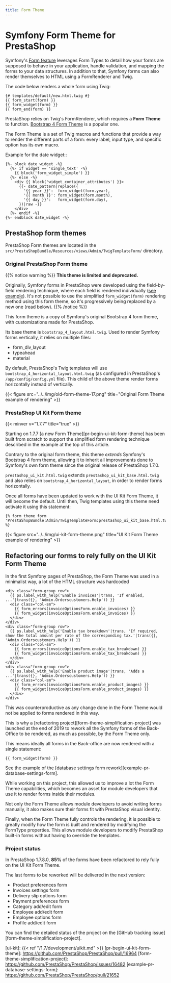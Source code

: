 ```yaml
---
title: Form Theme
---
```


# Symfony Form Theme for PrestaShop

Symfony's [Form feature][sf-form-component] leverages Form Types to detail how your forms are supposed to behave in your application, handle validation, and mapping the forms to your data structures. In addition to that, Symfony forms can also render themselves to HTML using a FormRenderer and Twig.

The code below renders a whole form using Twig:

```twig
{# templates/default/new.html.twig #}
{{ form_start(form) }}
{{ form_widget(form) }}
{{ form_end(form) }}
```

PrestaShop relies on Twig's FormRenderer, which requires a **Form Theme** to function. [Bootstrap 4 Form Theme][sf-bootstrap4-form-theme] is a popular one.

The Form Theme is a set of Twig macros and functions that provide a way to render the different parts of a form: every label, input type, and specific option has its own macro.

Example for the date widget::

```twig
{%- block date_widget -%}
  {%- if widget == 'single_text' -%}
    {{ block('form_widget_simple') }}
  {%- else -%}
    <div {{ block('widget_container_attributes') }}>
      {{- date_pattern|replace({
        '{{ year }}':  form_widget(form.year),
        '{{ month }}': form_widget(form.month),
        '{{ day }}':   form_widget(form.day),
      })|raw -}}
    </div>
  {%- endif -%}
{%- endblock date_widget -%}
```

## PrestaShop form themes

PrestaShop Form themes are located in the `src/PrestaShopBundle/Resources/views/Admin/TwigTemplateForm/` directory.

### Original PrestaShop Form theme

{{% notice warning %}}
**This theme is limited and deprecated.**

Originally, Symfony forms in PrestaShop were developed using the field-by-field rendering technique, where each field is rendered individually ([see example](https://github.com/PrestaShop/PrestaShop/blob/1.7.7.0/src/PrestaShopBundle/Resources/views/Admin/Configure/AdvancedParameters/Employee/Blocks/employee_options.html.twig)). It's not possible to use the simplified `form_widget(form)` rendering method using this form theme, so it's progressively being replaced by a new one (read below).
{{% /notice %}}

This form theme is a copy of Symfony's original Bootstrap 4 form theme, with customizations made for PrestaShop.

Its base theme is `bootstrap_4_layout.html.twig`. Used to render Symfony forms vertically, it relies on multiple files:

- form_div_layout
- typeahead
- material

By default, PrestaShop's Twig templates will use `bootstrap_4_horizontal_layout.html.twig` (as configured in PrestaShop's `/app/config/config.yml` file). This child of the above theme render forms horizontally instead of vertically.

{{< figure src="../../img/old-form-theme-17.png" title="Original Form Theme example of rendering" >}}

### PrestaShop UI Kit Form theme
{{< minver v="1.7.7" title="true" >}}

Starting on 1.7.7 [a new Form Theme][pr-begin-ui-kit-form-theme] has been built from scratch to support the simplified form rendering technique described in the example at the top of this article.

Contrary to the original form theme, this theme _extends_ Symfony's Bootstrap 4 form theme, allowing it to inherit all improvements done to Symfony's own form theme since the original release of PrestaShop 1.7.0.

`prestashop_ui_kit.html.twig` extends `prestashop_ui_kit_base.html.twig` and also relies on `bootstrap_4_horizontal_layout`, in order to render forms horizontally.

Once all forms have been updated to work with the UI Kit Form Theme, it will become the default. Until then, Twig templates using this theme need activate it using this statement:

```
{% form_theme form 'PrestaShopBundle:Admin/TwigTemplateForm:prestashop_ui_kit_base.html.twig' %}
```

{{< figure src="../../img/ui-kit-form-theme.png" title="UI Kit Form Theme example of rendering" >}}


## Refactoring our forms to rely fully on the UI Kit Form Theme

In the first Symfony pages of PrestaShop, the Form Theme was used in a minimalist way, a lot of the HTML structure was hardcoded
```
<div class="form-group row">
  {{ ps.label_with_help('Enable invoices'|trans, 'If enabled, ...'|trans({}, 'Admin.Orderscustomers.Help')) }}
  <div class="col-sm">
    {{ form_errors(invoiceOptionsForm.enable_invoices) }}
    {{ form_widget(invoiceOptionsForm.enable_invoices) }}
  </div>
</div>
<div class="form-group row">
  {{ ps.label_with_help('Enable tax breakdown'|trans, 'If required, show the total amount per rate of the corresponding tax.'|trans({}, 'Admin.Orderscustomers.Help')) }}
  <div class="col-sm">
    {{ form_errors(invoiceOptionsForm.enable_tax_breakdown) }}
    {{ form_widget(invoiceOptionsForm.enable_tax_breakdown) }}
  </div>
</div>
<div class="form-group row">
  {{ ps.label_with_help('Enable product image'|trans, 'Adds a ...'|trans({}, 'Admin.Orderscustomers.Help')) }}
  <div class="col-sm">
    {{ form_errors(invoiceOptionsForm.enable_product_images) }}
    {{ form_widget(invoiceOptionsForm.enable_product_images) }}
  </div>
</div>
```

This was counterproductive as any change done in the Form Theme would not be applied to forms rendered in this way.

This is why a [refactoring project][form-theme-simplification-project] was launched at the end of 2019 to rework all the Symfony forms of the Back-Office to be rendered, as much as possible, by the Form Theme only.

This means ideally all forms in the Back-office are now rendered with a single statement:

```
{{ form_widget(form) }}
```

See the example of the [database settings form rework][example-pr-database-settings-form].

While working on this project, this allowed us to improve a lot the Form Theme capabilities, which becomes an asset for module developers that use it to render forms inside their modules.

Not only the Form Theme allows module developers to avoid writing forms manually, it also makes sure their forms fit with PrestaShop visual identity.

Finally, when the Form Theme fully controls the rendering, it is possible to greatly modify how the form is built and rendered by modifying the FormType properties. This allows module developers to modify PrestaShop built-in forms without having to override the templates.

### Project status

In PrestaShop 1.7.8.0, **85%** of the forms have been refactored to rely fully on the UI Kit Form Theme.

The last forms to be reworked will be delivered in the next version:
- Product preferences form
- Invoices settings form
- Delivery slip options form
- Payment preferences form
- Category add/edit form
- Employee add/edit form
- Employee options form
- Profile add/edit form

You can find the detailed status of the project on the [GitHub tracking issue][form-theme-simplification-project].


[sf-form-component]: https://symfony.com/doc/3.4/forms.html
[sf-bootstrap4-form-theme]: https://symfony.com/doc/3.4/form/bootstrap4.html
[ui-kit]: {{< ref "/1.7/development/uikit.md" >}}
[pr-begin-ui-kit-form-theme]: https://github.com/PrestaShop/PrestaShop/pull/16964
[form-theme-simplification-project]: https://github.com/PrestaShop/PrestaShop/issues/16482
[example-pr-database-settings-form]: https://github.com/PrestaShop/PrestaShop/pull/21652
